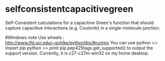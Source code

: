 # selfconsistentcapacitivegreen
Self-Consistent calculations for a capacitive Green's function that should capture
capacitive interactions (e.g. Coulomb) in a single-molecule junction.

#Windows note
Use wheels :  http://www.lfd.uci.edu/~gohlke/pythonlibs/#numpy
You can use
	python >> import pip
	python >> print pip.pep425tags.get_supported()
to output the support version. Currently, it is c27-c27m-win32 on my home desktop.